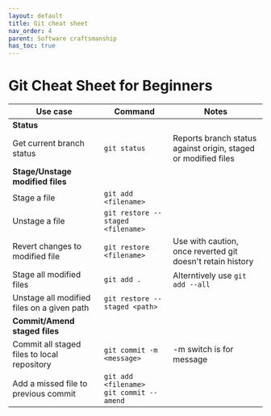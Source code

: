 ```yaml
---
layout: default
title: Git cheat sheet
nav_order: 4
parent: Software craftsmanship
has_toc: true
---
```


# Git Cheat Sheet for Beginners

| **Use case**                                | **Command**                                    | **Notes**                                                      |
|---------------------------------------------|------------------------------------------------|----------------------------------------------------------------|
| **Status**                                  ||
| Get current branch status                   | `git status`                                   | Reports branch status against origin, staged or modified files |
| **Stage/Unstage modified files**            ||
| Stage a file                                | `git add <filename>`                           |                                                                |
| Unstage a file                              | `git restore --staged <filename>`              |                                                                |
| Revert changes to modified file             | `git restore <filename>`                       | Use with caution, once reverted git doesn't retain history     |
| Stage all modified files                    | `git add .`                                    | Alterntively use `git add --all`                               |
| Unstage all modified files on a given path  | `git restore --staged <path>`                  |                                                                |
| **Commit/Amend staged files**               ||
| Commit all staged files to local repository | `git commit -m <message>`                      | -m switch is for message                                       |
| Add a missed file to previous commit        | `git add <filename>` <br> `git commit --amend` |                                                                |
